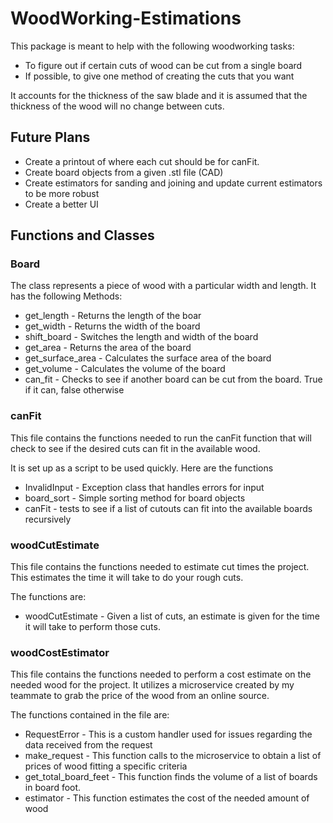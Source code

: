 # WoodWorking-Estimations
This package is meant to help with the following woodworking tasks:
  - To figure out if certain cuts of wood can be cut from a single board
  - If possible, to give one method of creating the cuts that you want
  
It accounts for the thickness of the saw blade and it is assumed that the thickness of the wood will no change between cuts. 


## Future Plans
  - Create a printout of where each cut should be for canFit.
  - Create board objects from a given .stl file (CAD)
  - Create estimators for sanding and joining and update current estimators to be more robust
  - Create a better UI



## Functions and Classes
### Board 
The class represents a piece of wood with a particular width  and length. It has the following Methods:
  - get_length  - Returns the length of the boar
  - get_width   - Returns the width of the board
  - shift_board - Switches the length and width of the board
  - get_area    - Returns the area of the board
  - get_surface_area - Calculates the surface area of the board
  - get_volume       - Calculates the volume of the board
  - can_fit     - Checks to see if another board can be cut from the board. True if it can, false otherwise

### canFit
This file contains the functions needed to run the canFit function that will check to see if the desired cuts can fit in the available wood.

It is set up as a script to be used quickly. Here are the functions
  - InvalidInput - Exception class that handles errors for input
  - board_sort   - Simple sorting method for board objects
  - canFit       - tests to see if a list of cutouts can fit into the available boards recursively

### woodCutEstimate
This file contains the functions needed to estimate cut times the project. This estimates the time it will take to do your rough cuts.

The functions are:
- woodCutEstimate - Given  a list of cuts, an estimate is given for the time it will take to perform those cuts.

### woodCostEstimator
This file contains the functions needed to perform a cost estimate on the needed wood for the project. It utilizes a microservice created by my teammate to grab the price of the wood from an online source.

The functions contained in the file are:
- RequestError         - This is a custom handler used for issues regarding the data received from the request
- make_request         - This function calls to the microservice to obtain a list of prices of wood fitting a specific criteria
- get_total_board_feet - This function finds the volume of a list of boards in board foot.
- estimator            - This function estimates the cost of the needed amount of wood
